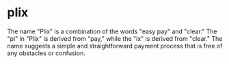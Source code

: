 # plix
The name "Plix" is a combination of the words "easy pay" and "clear." The "pl" in "Plix" is derived from "pay," while the "ix" is derived from "clear." The name suggests a simple and straightforward payment process that is free of any obstacles or confusion.
